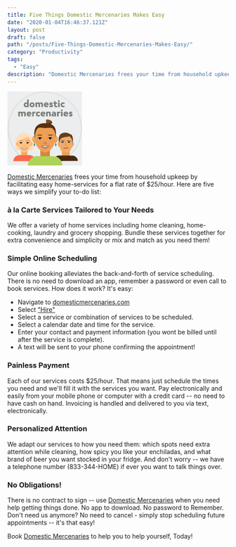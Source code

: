 ```yaml
---
title: Five Things Domestic Mercenaries Makes Easy
date: "2020-01-04T16:46:37.121Z"
layout: post
draft: false
path: "/posts/Five-Things-Domestic-Mercenaries-Makes-Easy/"
category: "Productivity"
tags:
  - "Easy"
description: "Domestic Mercenaries frees your time from household upkeep by facilitating easy home services for a flat rate of $25/hour. Here are five ways we simplify your to-do list:"
---
```


![Nulla faucibus vestibulum eros in tempus. Vestibulum tempor imperdiet velit nec dapibus](./logo.png)

<a href="https://domesticMercenaries.com/" target="_blank">Domestic Mercenaries</a> frees your time from household upkeep by facilitating easy home-services for a flat rate of $25/hour. Here are five ways we simplify your to-do list:

### à la Carte Services Tailored to Your Needs
We offer a variety of home services including home cleaning, home-cooking, laundry and grocery shopping. Bundle these services together for extra convenience and simplicity or mix and match as you need them!

### Simple Online Scheduling
Our online booking alleviates the back-and-forth of service scheduling. There is no need to download an app, remember a password or even call to book services. How does it work? It's easy: 

- Navigate to <a href="https://domesticMercenaries.com/" target="_blank">domesticmercenaries.com</a>
- Select <a href="https://book.pocketsuite.io/book/domestic-mercenaries" target="_blank">"Hire"</a>
- Select a service or combination of services to be scheduled.
- Select a calendar date and time for the service.
- Enter your contact and payment information (you wont be billed until after the service is complete).
- A text will be sent to your phone confirming the appointment!

### Painless Payment
Each of our services costs $25/hour. That means just schedule the times you need and we'll fill it with the services you want. Pay electronically and easily from your mobile phone or computer with a credit card -- no need to have cash on hand. Invoicing is handled and delivered to you via text, electronically.

### Personalized Attention
We adapt our services to how you need them: which spots need extra attention while cleaning, how spicy you like your enchiladas, and what brand of beer you want stocked in your fridge. And don't worry -- we have a telephone number (833-344-HOME) if ever you want to talk things over.

### No Obligations!
There is no contract to sign -- use <a href="https://domesticMercenaries.com/" target="_blank">Domestic Mercenaries</a> when you need help getting things done. No app to download. No password to Remember. Don't need us anymore? No need to cancel - simply stop scheduling future appointments -- it's that easy!

Book <a href="https://domesticMercenaries.com/" target="_blank">Domestic Mercenaries</a> to help you to help yourself, Today! 